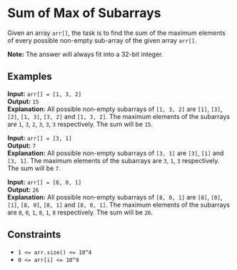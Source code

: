 # Sum of Max of Subarrays

Given an array `arr[]`, the task is to find the sum of the maximum elements of every possible non-empty sub-array of the given array `arr[]`.

**Note:** The answer will always fit into a 32-bit integer.

## Examples

**Input:** `arr[] = [1, 3, 2]`  
**Output:** `15`  
**Explanation:** All possible non-empty subarrays of `[1, 3, 2]` are `[1]`, `[3]`, `[2]`, `[1, 3]`, `[3, 2]` and `[1, 3, 2]`. The maximum elements of the subarrays are `1`, `3`, `2`, `3`, `3`, `3` respectively. The sum will be `15`.

**Input:** `arr[] = [3, 1]`  
**Output:** `7`  
**Explanation:** All possible non-empty subarrays of `[3, 1]` are `[3]`, `[1]` and `[3, 1]`. The maximum elements of the subarrays are `3`, `1`, `3` respectively. The sum will be `7`.

**Input:** `arr[] = [8, 0, 1]`  
**Output:** `26`  
**Explanation:** All possible non-empty subarrays of `[8, 0, 1]` are `[8]`, `[0]`, `[1]`, `[8, 0]`, `[0, 1]` and `[8, 0, 1]`. The maximum elements of the subarrays are `8`, `0`, `1`, `8`, `1`, `8` respectively. The sum will be `26`.

## Constraints

- `1 <= arr.size() <= 10^4`
- `0 <= arr[i] <= 10^9`